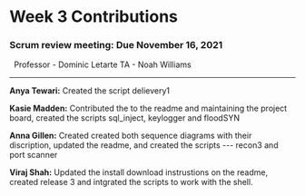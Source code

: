 # Week 3 Contributions
### Scrum review meeting: Due November 16, 2021

&nbsp; Professor - Dominic Letarte TA - Noah Williams
***

**Anya Tewari:** Created the script delievery1 

**Kasie Madden:** Contributed the to the readme and maintaining the project board, created the scripts sql_inject, keylogger and floodSYN

**Anna Gillen:** Created created both sequence diagrams with their discription, updated the readme, and created the scripts --- recon3 and port scanner

**Viraj Shah:** Updated the install download instrustions on the readme, created release 3 and intgrated the scripts to work with the shell. 
